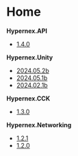 # Home

**Hypernex.API**

+ [1.4.0](./Hypernex.API/140.md)

**Hypernex.Unity**

+ [2024.05.2b](./Hypernex.Unity/2024052b.md)
+ [2024.05.1b](./Hypernex.Unity/2024051b.md)
+ [2024.02.1b](./Hypernex.Unity/2024031b.md)

**Hypernex.CCK**

+ [1.3.0](./Hypernex.CCK/130.md)

**Hypernex.Networking**

+ [1.2.1](./Hypernex.Networking/121.md)
+ [1.2.0](./Hypernex.Networking/120.md)